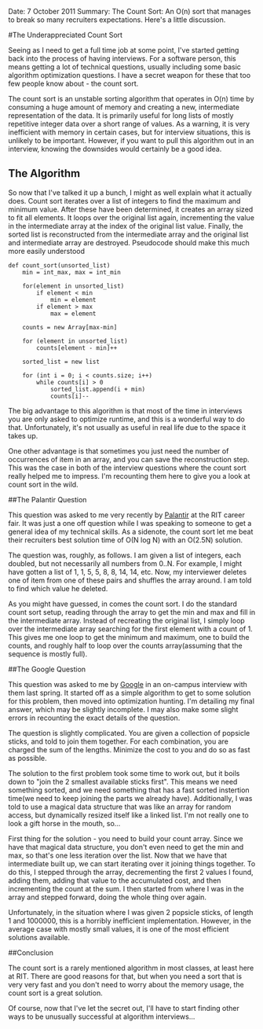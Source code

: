 Date: 7 October 2011
Summary: The Count Sort: An O(n) sort that manages to break so many recruiters expectations.  Here's a little discussion.

#The Underappreciated Count Sort

Seeing as I need to get a full time job at some point, I've started getting back into the process of having interviews.  For a software person, this means getting a lot of technical questions, usually including some basic algorithm optimization questions.  I have a secret weapon for these that too few people know about - the count sort.  

The count sort is an unstable sorting algorithm that operates in O(n) time by consuming a huge amount of memory and creating a new, intermediate representation of the data.  It is primarily useful for long lists of mostly repetitive integer data over a short range of values.  As a warning, it is very inefficient with memory in certain cases, but for interview situations, this is unlikely to be important.  However, if you want to pull this algorithm out in an interview, knowing the downsides would certainly be a good idea.

## The Algorithm

So now that I've talked it up a bunch, I might as well explain what it actually does.  Count sort iterates over a list of integers to find the maximum and minimum value.  After these have been determined, it creates an array sized to fit all elements.  It loops over the original list again, incrementing the value in the intermediate array at the index of the original list value.  Finally, the sorted list is reconstructed from the intermediate array and the original list and intermediate array are destroyed.  Pseudocode should make this much more easily understood

	def count_sort(unsorted_list)
		min = int_max, max = int_min
		
		for(element in unsorted_list)
			if element < min
				min = element
			if element > max
				max = element

		counts = new Array[max-min]
		
		for (element in unsorted_list)
			counts[element - min]++
		
		sorted_list = new list

		for (int i = 0; i < counts.size; i++)
			while counts[i] > 0
				sorted_list.append(i + min)
				counts[i]--

The big advantage to this algorithm is that most of the time in interviews you are only asked to optimize runtime, and this is a wonderful way to do that.  Unfortunately, it's not usually as useful in real life due to the space it takes up.

One other advantage is that sometimes you just need the number of occurrences of item in an array, and you can save the reconstruction step.  This was the case in both of the interview questions where the count sort really helped me to impress. I'm recounting them here to give you a look at count sort in the wild.

##The Palantir Question

This question was asked to me very recently by [Palantir](http://www.palantirtech.com/) at the RIT career fair.  It was just a one off question while I was speaking to someone to get a general idea of my technical skills.  As a sidenote, the count sort let me beat their recruiters best solution time of O(N log N) with an O(2.5N) solution.

The question was, roughly, as follows.  I am given a list of integers, each doubled, but not necessarily all numbers from 0..N.  For example, I might have gotten a list of 1, 1, 5, 5, 8, 8, 14, 14, etc.  Now, my interviewer deletes one of item from one of these pairs and shuffles the array around.  I am told to find which value he deleted.

As you might have guessed, in comes the count sort.  I do the standard count sort setup, reading through the array to get the min and max and fill in the intermediate array.  Instead of recreating the original list, I simply loop over the intermediate array searching for the first element with a count of 1.  This gives me one loop to get the minimum and maximum, one to build the counts, and roughly half to loop over the counts array(assuming that the sequence is mostly full).  

##The Google Question

This question was asked to me by [Google](http://google.com) in an on-campus interview with them last spring.  It started off as a simple algorithm to get to some solution for this problem, then moved into optimization hunting.  I'm detailing my final answer, which may be slightly incomplete. I may also make some slight errors in recounting the exact details of the question.

The question is slightly complicated.  You are given a collection of popsicle sticks, and told to join them together.  For each combination, you are charged the sum of the lengths.  Minimize the cost to you and do so as fast as possible.  

The solution to the first problem took some time to work out, but it boils down to "join the 2 smallest available sticks first".  This means we need something sorted, and we need something that has a fast sorted instertion time(we need to keep joining the parts we already have). Additionally, I was told to use a magical data structure that was like an array for random access, but dynamically resized itself like a linked list.  I'm not really one to look a gift horse in the mouth, so…

First thing for the solution - you need to build your count array.  Since we have that magical data structure, you don't even need to get the min and max, so that's one less iteration over the list.  Now that we have that intermediate built up, we can start iterating over it joining things together.  To do this, I stepped through the array, decrementing the first 2 values I found, adding them, adding that value to the accumulated cost, and then incrementing the count at the sum.  I then started from where I was in the array and stepped forward, doing the whole thing over again. 

Unfortunately, in the situation where I was given 2 popsicle sticks, of length 1 and 1000000, this is a horribly inefficient implementation.  However, in the average case with mostly small values, it is one of the most efficient solutions available.

##Conclusion

The count sort is a rarely mentioned algorithm in most classes, at least here at RIT.  There are good reasons for that, but when you need a sort that is very very fast and you don't need to worry about the memory usage, the count sort is a great solution.  

Of course, now that I've let the secret out, I'll have to start finding other ways to be unusually successful at algorithm interviews...